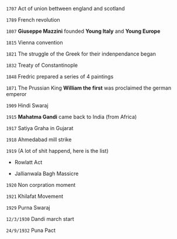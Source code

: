 `1707` Act of union bettween england and scotland

`1789` French revolution

`1807` **Giuseppe Mazzini** founded **Young Italy** and **Young Europe**

`1815` Vienna convention

`1821` The struggle of the Greek for their indenpendance began

`1832` Treaty of Constantinople

`1848` Fredric prepared a series of 4 paintings

`1871` The Prussian King **William the first** was proclaimed the german emperor

`1909` Hindi Swaraj

`1915` **Mahatma Gandi** came back to India (from Africa)

`1917` Satiya Graha in Gujarat

`1918` Ahmedabad mill strike

`1919` (A lot of shit happend, here is the list)

 - Rowlatt Act

 - Jallianwala Bagh Massicre

`1920` Non corpration moment

`1921` Khilafat Movement

`1929` Purna Swaraj

`12/3/1930` Dandi march start

`24/9/1932` Puna Pact
